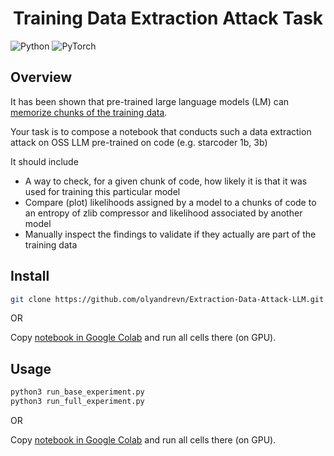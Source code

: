 <h1 align="center">Training Data Extraction Attack Task</h1>
<p>
</p>

![Python](https://img.shields.io/badge/python-3670A0?style=for-the-badge&logo=python&logoColor=ffdd54)
![PyTorch](https://img.shields.io/badge/PyTorch-%23EE4C2C.svg?style=for-the-badge&logo=PyTorch&logoColor=white)


## Overview

It has been shown that pre-trained large language models (LM) can [memorize chunks of the training data](https://arxiv.org/pdf/2012.07805.pdf).

Your task is to compose a notebook that conducts such a data extraction attack on OSS LLM pre-trained on code (e.g. starcoder 1b, 3b)
 
It should include
* A way to check, for a given chunk of code, how likely it is that it was used for training this particular model
* Compare (plot) likelihoods assigned by a model to a chunks of code to an entropy of  zlib compressor and likelihood associated by another model
* Manually inspect the findings to validate if they actually are part of the training data

  
## Install

```sh
git clone https://github.com/olyandrevn/Extraction-Data-Attack-LLM.git
```
OR

Copy [notebook in Google Colab](https://colab.research.google.com/github/olyandrevn/Extraction-Data-Attack-LLM/blob/main/ExtractingTrainingDataTask.ipynb) and run all cells there (on GPU).

## Usage

```sh
python3 run_base_experiment.py
python3 run_full_experiment.py
```

OR

Copy [notebook in Google Colab](https://colab.research.google.com/github/olyandrevn/Extraction-Data-Attack-LLM/blob/main/ExtractingTrainingDataTask.ipynb) and run all cells there (on GPU).
